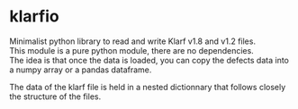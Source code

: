 # klarfio
Minimalist python library to read and write Klarf v1.8 and v1.2 files. <br/>
This module is a pure python module, there are no dependencies.<br/>
The idea is that once the data is loaded, you can copy the defects data into a numpy array or a pandas dataframe.<br/>

The data of the klarf file is held in a nested dictionnary that follows closely the structure of the files.

